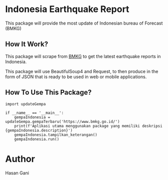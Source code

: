 # Indonesia Earthquake Report
This package will provide the most update of Indonesian bureau of Forecast (BMKG)

## How It Work?
This package will scrape from [BMKG](https://www.bmkg.go.id) to get the latest earthquake reports in Indonesia.

This package will use BeautifulSoup4 and Request, to then produce in the form of JSON that is ready to be used in web or mobile applications.

## How To Use This Package?
```
import updateGempa

if __name__ == '__main__':
    gempaIndonesia = updateGempa.gempaTerbaru('https://www.bmkg.go.id/')
    print(f'Aplikasi utama menggunakan package yang memiliki deskripsi {gempaIndonesia.description}')
    gempaIndonesia.tampilkan_keterangan()
    gempaIndonesia.run()
```
# Author
Hasan Gani